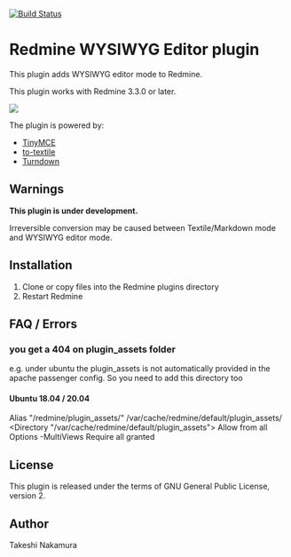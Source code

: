 [![Build Status](https://travis-ci.org/taqueci/redmine_wysiwyg_editor.svg?branch=master)](https://travis-ci.org/taqueci/redmine_wysiwyg_editor)

# Redmine WYSIWYG Editor plugin

This plugin adds WYSIWYG editor mode to Redmine.

This plugin works with Redmine 3.3.0 or later.

![](doc/img/screenshot.png)

The plugin is powered by:
* [TinyMCE](https://www.tinymce.com/)
* [to-textile](https://github.com/cmroanirgo/to-textile)
* [Turndown](https://github.com/domchristie/turndown)

## Warnings

**This plugin is under development.**

Irreversible conversion may be caused between Textile/Markdown mode and
WYSIWYG editor mode.

## Installation

1. Clone or copy files into the Redmine plugins directory
2. Restart Redmine

## FAQ / Errors

### you get a 404 on plugin_assets folder

e.g. under ubuntu the plugin_assets is not automatically provided in the apache passenger config. So you need to add this directory too

#### Ubuntu 18.04 / 20.04

 Alias "/redmine/plugin_assets/" /var/cache/redmine/default/plugin_assets/
 <Directory "/var/cache/redmine/default/plugin_assets">
    Allow from all
    Options -MultiViews
    Require all granted
 </Directory>



## License

This plugin is released under the terms of GNU General Public License,
version 2.

## Author

Takeshi Nakamura
